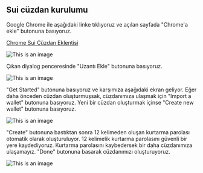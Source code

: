 
## Sui cüzdan kurulumu

Google Chrome ile aşağıdaki linke tıklıyoruz ve açılan sayfada "Chrome'a ekle" butonuna basıyoruz.

[Chrome Sui Cüzdan Eklentisi](https://chrome.google.com/webstore/detail/sui-wallet/opcgpfmipidbgpenhmajoajpbobppdil)

![This is an image](https://i.imgur.com/VeucXRR.png)

Çıkan diyalog penceresinde "Uzantı Ekle" butonuna basıyoruz.

![This is an image](https://i.imgur.com/ZTLjQpb.png)

"Get Started" butonuna basıyoruz ve karşımıza aşağıdaki ekran geliyor.
Eğer daha önceden cüzdan oluşturmuşsak, cüzdanımıza ulaşmak için "Import a wallet" butonuna basıyoruz.
Yeni bir cüzdan oluşturmak içinse "Create new wallet" butonuna basıyoruz.

![This is an image](https://i.imgur.com/GxgtS8h.jpg)

"Create" butonuna bastıktan sonra 12 kelimeden oluşan kurtarma parolası otomatik olarak oluşturuluyor. 12 kelimelik kurtarma parolasını güvenli bir yere kaydediyoruz. Kurtarma parolasını kaybedersek bir daha cüzdanımıza ulaşamayız. "Done" butonuna basarak cüzdanımızı oluşturuyoruz.

![This is an image](https://i.imgur.com/sKU0XDp.jpg)

